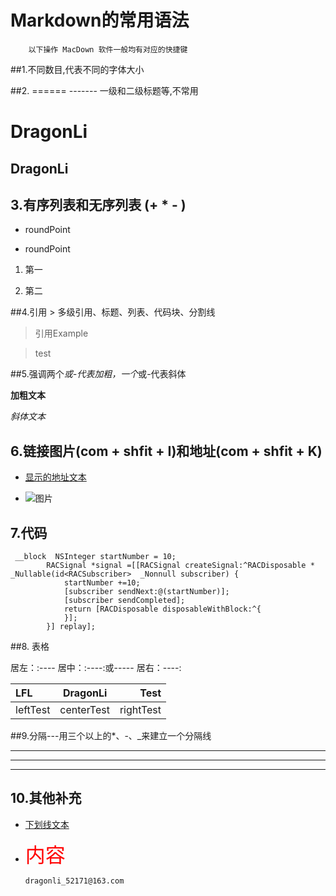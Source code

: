 # Markdown的常用语法  

		以下操作 MacDown 软件一般均有对应的快捷键


##1.不同数目,代表不同的字体大小  

##2. ======  -------  一级和二级标题等,不常用

DragonLi
======
DragonLi
----------

## 3.有序列表和无序列表 (+ * - )

- roundPoint

- roundPoint

1. 第一


2. 第二


##4.引用 >  多级引用、标题、列表、代码块、分割线

> 引用Example

> test

##5.强调两个*或-代表加粗，一个*或-代表斜体
 
 **加粗文本**
  
  *斜体文本* 


## 6.链接图片(com + shfit + I)和地址(com + shfit + K)

- [显示的地址文本](https://github.com/DevDragonLi)

- ![图片](替换图片地址即可)


## 7.代码

```objc
 __block  NSInteger startNumber = 10;
        RACSignal *signal =[[RACSignal createSignal:^RACDisposable * _Nullable(id<RACSubscriber>  _Nonnull subscriber) {
            startNumber +=10;
            [subscriber sendNext:@(startNumber)];
            [subscriber sendCompleted];
            return [RACDisposable disposableWithBlock:^{
            }];
        }] replay];

```

##8. 表格

居左：:----
居中：:----:或-----
居右：----:


|LFL|DragonLi|Test|
|:---|:---:|---:|
|leftTest| centerTest |rightTest|


##9.分隔---用三个以上的*、-、_来建立一个分隔线

***

---

___


## 10.其他补充

- <u>下划线文本</u>

- <font face="微软雅黑" color="red" size="6">内容</font>




	`dragonli_52171@163.com`
























